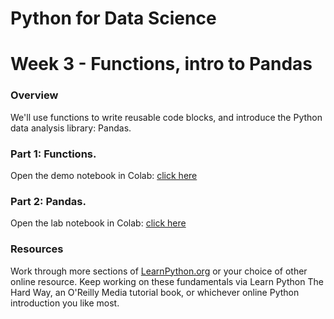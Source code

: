 
# Python for Data Science
# Week 3 - Functions, intro to Pandas
### Overview
We'll use functions to write reusable code blocks, and introduce the Python data analysis library: Pandas.

### Part 1: Functions.
Open the demo notebook in Colab: [click here](https://colab.research.google.com/github/worldbank/Python-for-Data-Science/blob/master/week%203/Week%203%20-%20Functions%20demo.ipynb)

### Part 2: Pandas.
Open the lab notebook in Colab:  [click here](https://colab.research.google.com/github/worldbank/Python-for-Data-Science/blob/master/week%203/Week%203%20-%20Pandas.ipynb)

### Resources
Work through more sections of [LearnPython.org](http://learnpython.org/) or your choice of other online resource. Keep working on these fundamentals via Learn Python The Hard Way, an O'Reilly Media tutorial book, or whichever online Python introduction you like most.
